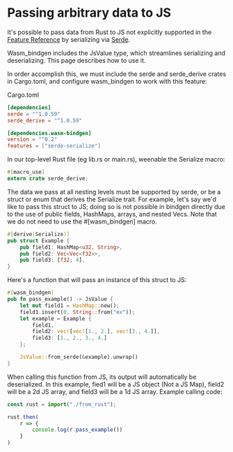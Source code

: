 # Passing arbitrary data to JS

It's possible to pass data from Rust to JS not explicitly supported
in the [Feature Reference](./feature-reference.md) by serializing via [Serde](https://github.com/serde-rs/serde).

Wasm_bindgen includes the JsValue type, which streamlines serializing and deserializing.
This page describes how to use it.

In order accomplish this, we must include the serde and serde_derive
crates in Cargo.toml, and configure wasm_bindgen to work with this feature:

Cargo.toml
```toml
[dependencies]
serde = "^1.0.59"
serde_derive = "^1.0.59"

[dependencies.wasm-bindgen]
version = "^0.2"
features = ["serde-serialize"]
```

In our top-level Rust file (eg lib.rs or main.rs), weenable the Serialize
macro: 
```rust
#[macro_use]
extern crate serde_derive;
```

The data we pass at all nesting levels must be supported by serde, or be a struct or enum that
derives the Serialize trait. For example, let's say we'd like to pass this
struct to JS; doing so is not possible in bindgen directly due to the use
of public fields, HashMaps, arrays, and nested Vecs. Note that we do not
need to use the #[wasm_bindgen] macro.

```rust
#[derive(Serialize)]
pub struct Example {
    pub field1: HashMap<u32, String>,
    pub field2: Vec<Vec<f32>>,
    pub field3: [f32; 4],
}
```

Here's a function that will pass an instance of this struct to JS:
```rust
#[wasm_bindgen]
pub fn pass_example() -> JsValue {
    let mut field1 = HashMap::new();
    field1.insert(0, String::from("ex"));
    let example = Example {
        field1,
        field2: vec![vec![1., 2.], vec![3., 4.]],
        field3: [1., 2., 3., 4.]
    };

    JsValue::from_serde(&example).unwrap()
}
```

When calling this function from JS, its output will automatically be deserialized.
In this example, fied1 will be a JS object (Not a JS Map), field2 will be a 
2d JS array, and field3 will be a 1d JS array. Example calling code:

```typescript
const rust = import("./from_rust");

rust.then(
    r => {
        console.log(r.pass_example())
    }
)
```